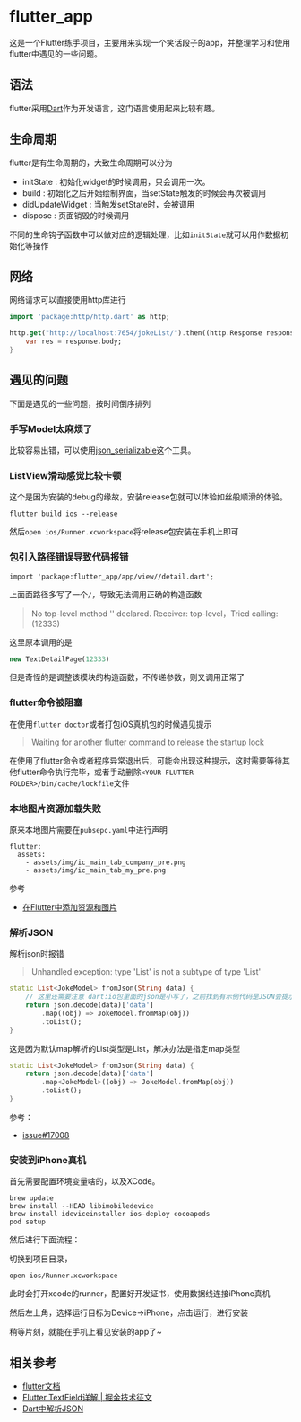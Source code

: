 # flutter_app

这是一个Flutter练手项目，主要用来实现一个笑话段子的app，并整理学习和使用flutter中遇见的一些问题。


## 语法
flutter采用[Dart](http://dart.goodev.org/)作为开发语言，这门语言使用起来比较有趣。



## 生命周期

flutter是有生命周期的，大致生命周期可以分为
- initState : 初始化widget的时候调用，只会调用一次。
- build : 初始化之后开始绘制界面，当setState触发的时候会再次被调用
- didUpdateWidget : 当触发setState时，会被调用
- dispose : 页面销毁的时候调用

不同的生命钩子函数中可以做对应的逻辑处理，比如`initState`就可以用作数据初始化等操作

## 网络
网络请求可以直接使用http库进行
```dart
import 'package:http/http.dart' as http;

http.get("http://localhost:7654/jokeList/").then((http.Response response) {
    var res = response.body;
}
```

## 遇见的问题
下面是遇见的一些问题，按时间倒序排列
### 手写Model太麻烦了
比较容易出错，可以使用[json_serializable](https://caijinglong.github.io/json2dart/index_ch.html)这个工具。

### ListView滑动感觉比较卡顿
这个是因为安装的debug的缘故，安装release包就可以体验如丝般顺滑的体验。
```
flutter build ios --release
```
然后`open ios/Runner.xcworkspace`将release包安装在手机上即可

### 包引入路径错误导致代码报错
```
import 'package:flutter_app/app/view//detail.dart';
```
上面面路径多写了一个`/`，导致无法调用正确的构造函数
> No top-level method '' declared. Receiver: top-level，Tried calling: (12333)

这里原本调用的是
```dart
new TextDetailPage(12333)
```

但是奇怪的是调整该模块的构造函数，不传递参数，则又调用正常了
### flutter命令被阻塞
在使用`flutter doctor`或者打包iOS真机包的时候遇见提示
> Waiting for another flutter command to release the startup lock

在使用了flutter命令或者程序异常退出后，可能会出现这种提示，这时需要等待其他flutter命令执行完毕，或者手动删除`<YOUR FLUTTER FOLDER>/bin/cache/lockfile`文件

### 本地图片资源加载失败
原来本地图片需要在`pubsepc.yaml`中进行声明

```
flutter:
  assets:
    - assets/img/ic_main_tab_company_pre.png
    - assets/img/ic_main_tab_my_pre.png
```

参考
* [在Flutter中添加资源和图片](https://flutterchina.club/assets-and-images/#from-packages)

### 解析JSON

解析json时报错
> Unhandled exception: type 'List<dynamic>' is not a subtype of type 'List<JokeModel>'
```dart
static List<JokeModel> fromJson(String data) {
    // 这里还需要注意 dart:io包里面的json是小写了，之前找到有示例代码是JSON会提示undefined
    return json.decode(data)['data']
        .map((obj) => JokeModel.fromMap(obj))
        .toList();
}
```
这是因为默认map解析的List类型是List<dynamic>，解决办法是指定map类型

```dart
static List<JokeModel> fromJson(String data) {
    return json.decode(data)['data']
        .map<JokeModel>((obj) => JokeModel.fromMap(obj))
        .toList();
}
```
参考：
* [issue#17008](https://github.com/flutter/flutter/issues/17008)

### 安装到iPhone真机

首先需要配置环境变量啥的，以及XCode。
```
brew update
brew install --HEAD libimobiledevice
brew install ideviceinstaller ios-deploy cocoapods
pod setup
```
然后进行下面流程：

切换到项目目录，
```
open ios/Runner.xcworkspace
```

此时会打开xcode的runner，配置好开发证书，使用数据线连接iPhone真机

然后左上角，选择运行目标为Device->iPhone，点击运行，进行安装

稍等片刻，就能在手机上看见安装的app了~

## 相关参考
* [flutter文档](https://flutter.io/)
* [Flutter TextField详解 | 掘金技术征文](https://juejin.im/post/5b6bdb406fb9a04f89785cb5)
* [Dart中解析JSON](https://juejin.im/post/5b5d782ae51d45191c7e7fb3)
